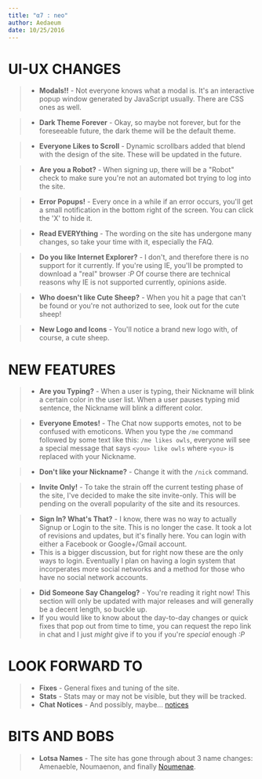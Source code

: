 ```yaml
---
title: "α7 : neo"
author: Aedaeum
date: 10/25/2016
---
```

# UI-UX CHANGES

>- **Modals!!** - Not everyone knows what a modal is. It's an interactive popup window generated by JavaScript usually. There are CSS ones as well.

>- **Dark Theme Forever** - Okay, so maybe not forever, but for the foreseeable future, the dark theme will be the default theme.

>- **Everyone Likes to Scroll** - Dynamic scrollbars added that blend with the design of the site. These will be updated in the future.

>- **Are you a Robot?** - When signing up, there will be a "Robot" check to make sure you're not an automated bot trying to log into the site.

>- **Error Popups!** - Every once in a while if an error occurs, you'll get a small notification in the bottom right of the screen. You can click the 'X' to hide it.

>- **Read EVERYthing** - The wording on the site has undergone many changes, so take your time with it, especially the FAQ.

>- **Do you like Internet Explorer?** - I don't, and therefore there is no support for it currently. If you're using IE, you'll be prompted to download a "real" browser  *:P* Of course there are technical reasons why IE is not supported currently, opinions aside.

>- **Who doesn't like Cute Sheep?** - When you hit a page that can't be found or you're not authorized to see, look out for the cute sheep!

>- **New Logo and Icons** - You'll notice a brand new logo with, of course, a cute sheep.

# NEW FEATURES

>- **Are you Typing?** - When a user is typing, their Nickname will blink a certain color in the user list. When a user pauses typing mid sentence, the Nickname will blink a different color.

>- **Everyone Emotes!** - The Chat now supports emotes, not to be confused with emoticons. When you type the `/me` command followed by some text like this: `/me likes owls`, everyone will see a special message that says `<you> like owls` where `<you>` is replaced with your Nickname.

>- **Don't like your Nickname?** - Change it with the `/nick` command.

>- **Invite Only!** - To take the strain off the current testing phase of the site, I've decided to make the site invite-only. This will be pending on the overall popularity of the site and its resources.

>- **Sign In? What's That?** - I know, there was no way to actually Signup or Login to the site. This is no longer the case. It took a lot of revisions and updates, but it's finally here. You can login with either a Facebook or Google+/Gmail account.
>- This is a bigger discussion, but for right now these are the only ways to login. Eventually I plan on having a login system that incorperates more social networks and a method for those who have no social network accounts.

>- **Did Someone Say Changelog?** - You're reading it right now! This section will only be updated with major releases and will generally be a decent length, so buckle up.
>- If you would like to know about the day-to-day changes or quick fixes that pop out from time to time, you can request the repo link in chat and I just _might_ give if to you if you're _special_ enough _:P_

# LOOK FORWARD TO
>- **Fixes** - General fixes and tuning of the site.
>- **Stats** - Stats may or may not be visible, but they will be tracked.
>- **Chat Notices** - And possibly, maybe... [notices]

# BITS AND BOBS

>- **Lotsa Names** - The site has gone through about 3 name changes: Amenaeble, Noumaenon,
and finally [Noumenae].


[Noumenae]:/#/faq/creation
[notices]:/#/faq/commands